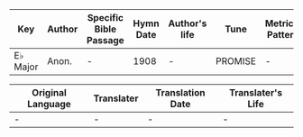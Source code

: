 Key | Author   | Specific Bible Passage     |Hymn Date |Author's life |Tune |Metrical Pattern   |Composer/Source
-- | --------- | ---------------------------|----------|--------------|-----|-------------------|-------------  
E♭ Major |Anon. |- |1908 |- |PROMISE |- |Unknown

Original Language | Translater | Translation Date   | Translater's Life  
----------------- | --------- | --------------------|-------------     
\- |- |- |-
